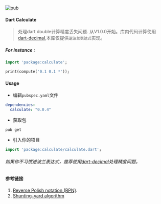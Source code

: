 ![pub](https://img.shields.io/pub/v/calculate)

#### Dart Calculate

> 处理dart double计算精度丢失问题.
> 从V1.0.0开始。库内代码计算使用[dart-decimal](https://github.com/a14n/dart-decimal),本库仅提供`逆波兰表达式`实现。

##### For instance :

```dart
import 'package:calculate';

print(compute('0.1 0.1 *'));
```

#### Usage

- 编辑`pubspec.yaml`文件

```yaml
dependencies:
  calculate: "0.0.4"
```

- 获取包

```basic
pub get
```

- 引入你的项目

```dart
import 'package:calculate/calculate.dart';
```

###### 如果你不习惯逆波兰表达式，推荐使用[dart-decimal](https://github.com/a14n/dart-decimal)处理精度问题。

#### 参考链接

1. [Reverse Polish notation (RPN)](https://en.wikipedia.org/wiki/Reverse_Polish_notation).
2. [Shunting-yard algorithm](https://en.wikipedia.org/wiki/Shunting-yard_algorithm)
